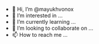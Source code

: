 - 👋 Hi, I’m @mayukhvonox
- 👀 I’m interested in ...
- 🌱 I’m currently learning ...
- 💞️ I’m looking to collaborate on ...
- 📫 How to reach me ...

<!---
mayukhvonox/mayukhvonox is a ✨ special ✨ repository because its `README.md` (this file) appears on your GitHub profile.
You can click the Preview link to take a look at your changes.
--->
